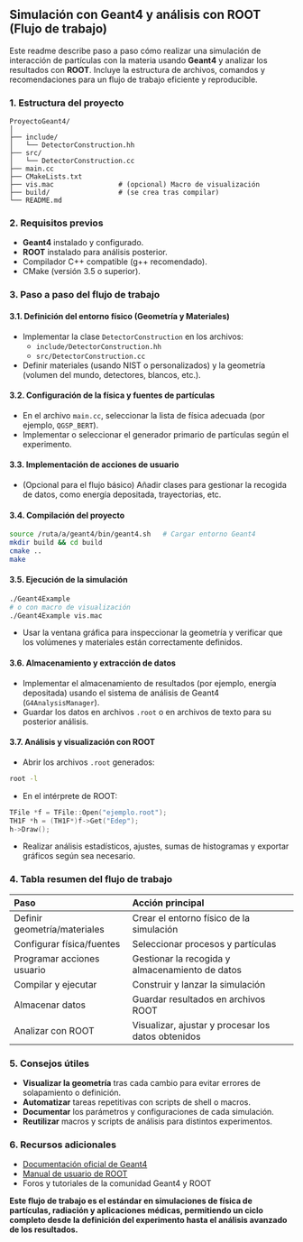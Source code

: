 ## Simulación con Geant4 y análisis con ROOT (Flujo de trabajo)

Este readme describe paso a paso cómo realizar una simulación de interacción de partículas con la materia usando **Geant4** y analizar los resultados con **ROOT**. Incluye la estructura de archivos, comandos y recomendaciones para un flujo de trabajo eficiente y reproducible.

### 1. Estructura del proyecto

```plaintext
ProyectoGeant4/
│
├── include/
│   └── DetectorConstruction.hh
├── src/
│   └── DetectorConstruction.cc
├── main.cc
├── CMakeLists.txt
├── vis.mac                # (opcional) Macro de visualización
├── build/                 # (se crea tras compilar)
└── README.md
```


### 2. Requisitos previos

- **Geant4** instalado y configurado.
- **ROOT** instalado para análisis posterior.
- Compilador C++ compatible (g++ recomendado).
- CMake (versión 3.5 o superior).


### 3. Paso a paso del flujo de trabajo

#### 3.1. Definición del entorno físico (Geometría y Materiales)

- Implementar la clase `DetectorConstruction` en los archivos:
    - `include/DetectorConstruction.hh`
    - `src/DetectorConstruction.cc`
- Definir materiales (usando NIST o personalizados) y la geometría (volumen del mundo, detectores, blancos, etc.).


#### 3.2. Configuración de la física y fuentes de partículas

- En el archivo `main.cc`, seleccionar la lista de física adecuada (por ejemplo, `QGSP_BERT`).
- Implementar o seleccionar el generador primario de partículas según el experimento.


#### 3.3. Implementación de acciones de usuario

- (Opcional para el flujo básico) Añadir clases para gestionar la recogida de datos, como energía depositada, trayectorias, etc.


#### 3.4. Compilación del proyecto

```bash
source /ruta/a/geant4/bin/geant4.sh   # Cargar entorno Geant4
mkdir build && cd build
cmake ..
make
```


#### 3.5. Ejecución de la simulación

```bash
./Geant4Example
# o con macro de visualización
./Geant4Example vis.mac
```

- Usar la ventana gráfica para inspeccionar la geometría y verificar que los volúmenes y materiales están correctamente definidos.


#### 3.6. Almacenamiento y extracción de datos

- Implementar el almacenamiento de resultados (por ejemplo, energía depositada) usando el sistema de análisis de Geant4 (`G4AnalysisManager`).
- Guardar los datos en archivos `.root` o en archivos de texto para su posterior análisis.


#### 3.7. Análisis y visualización con ROOT

- Abrir los archivos `.root` generados:

```bash
root -l
```

- En el intérprete de ROOT:

```cpp
TFile *f = TFile::Open("ejemplo.root");
TH1F *h = (TH1F*)f->Get("Edep");
h->Draw();
```

- Realizar análisis estadísticos, ajustes, sumas de histogramas y exportar gráficos según sea necesario.


### 4. Tabla resumen del flujo de trabajo

| Paso | Acción principal |
| :-- | :-- |
| Definir geometría/materiales | Crear el entorno físico de la simulación |
| Configurar física/fuentes | Seleccionar procesos y partículas |
| Programar acciones usuario | Gestionar la recogida y almacenamiento de datos |
| Compilar y ejecutar | Construir y lanzar la simulación |
| Almacenar datos | Guardar resultados en archivos ROOT |
| Analizar con ROOT | Visualizar, ajustar y procesar los datos obtenidos |

### 5. Consejos útiles

- **Visualizar la geometría** tras cada cambio para evitar errores de solapamiento o definición.
- **Automatizar** tareas repetitivas con scripts de shell o macros.
- **Documentar** los parámetros y configuraciones de cada simulación.
- **Reutilizar** macros y scripts de análisis para distintos experimentos.


### 6. Recursos adicionales

- [Documentación oficial de Geant4](https://geant4.web.cern.ch/support/user_documentation)
- [Manual de usuario de ROOT](https://root.cern/manual/)
- Foros y tutoriales de la comunidad Geant4 y ROOT

**Este flujo de trabajo es el estándar en simulaciones de física de partículas, radiación y aplicaciones médicas, permitiendo un ciclo completo desde la definición del experimento hasta el análisis avanzado de los resultados.**

